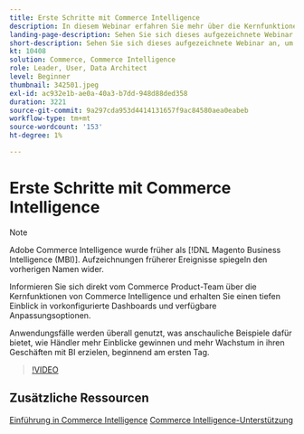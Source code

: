 ```yaml
---
title: Erste Schritte mit Commerce Intelligence
description: In diesem Webinar erfahren Sie mehr über die Kernfunktionen von Commerce Intelligence für Ihren Adobe Commerce- oder Magento Open Source-Store.
landing-page-description: Sehen Sie sich dieses aufgezeichnete Webinar an, um mehr über die Kernfunktionen von Commerce Intelligence für Ihren Adobe Commerce- oder Magento Open Source-Store zu erfahren.
short-description: Sehen Sie sich dieses aufgezeichnete Webinar an, um mehr über die Kernfunktionen von Commerce Intelligence für Ihren Adobe Commerce- oder Magento Open Source-Store zu erfahren.
kt: 10408
solution: Commerce, Commerce Intelligence
role: Leader, User, Data Architect
level: Beginner
thumbnail: 342501.jpeg
exl-id: ac932e1b-ae0a-40a3-b7dd-948d88ded358
duration: 3221
source-git-commit: 9a297cda953d4414131657f9ac84580aea0eabeb
workflow-type: tm+mt
source-wordcount: '153'
ht-degree: 1%

---
```


# Erste Schritte mit Commerce Intelligence

>[!NOTE]
>
>Adobe Commerce Intelligence wurde früher als [!DNL Magento Business Intelligence (MBI)]. Aufzeichnungen früherer Ereignisse spiegeln den vorherigen Namen wider.

Informieren Sie sich direkt vom Commerce Product-Team über die Kernfunktionen von Commerce Intelligence und erhalten Sie einen tiefen Einblick in vorkonfigurierte Dashboards und verfügbare Anpassungsoptionen.

Anwendungsfälle werden überall genutzt, was anschauliche Beispiele dafür bietet, wie Händler mehr Einblicke gewinnen und mehr Wachstum in ihren Geschäften mit BI erzielen, beginnend am ersten Tag.

>[!VIDEO](https://video.tv.adobe.com/v/3425736?quality=12&learn=on)

## Zusätzliche Ressourcen

[Einführung in Commerce Intelligence](https://experienceleague.adobe.com/docs/commerce-business-intelligence/mbi/getting-started.html)
[Commerce Intelligence-Unterstützung](https://experienceleague.adobe.com/docs/commerce-knowledge-base/kb/troubleshooting/miscellaneous/mbi-service-policies.html)
